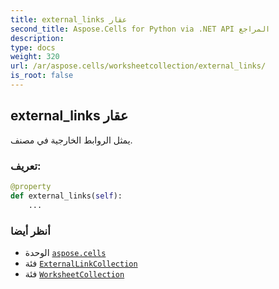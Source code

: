 ```yaml
---
title: external_links عقار
second_title: Aspose.Cells for Python via .NET API المراجع
description:
type: docs
weight: 320
url: /ar/aspose.cells/worksheetcollection/external_links/
is_root: false
---
```

##  external_links عقار

يمثل الروابط الخارجية في مصنف.
###  تعريف:
```python
@property
def external_links(self):
    ...
```

###  أنظر أيضا
* الوحدة [`aspose.cells`](../../)
* فئة [`ExternalLinkCollection`](/cells/python-net/ar/aspose.cells/externallinkcollection)
* فئة [`WorksheetCollection`](/cells/python-net/ar/aspose.cells/worksheetcollection)
